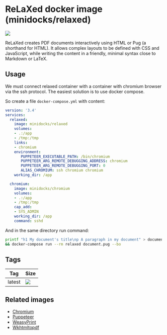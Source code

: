 ReLaXed docker image (minidocks/relaxed)
========================================

![](https://github.com/RelaxedJS/ReLaXed/raw/master/logo-blue.png)

ReLaXed creates PDF documents interactively using HTML or Pug (a shorthand for HTML).
It allows complex layouts to be defined with CSS and JavaScript, while writing
the content in a friendly, minimal syntax close to Markdown or LaTeX.

Usage
-----

We must connect relaxed container with a container with chromium browser via the ssh protocol.
The easiest solution is to use docker compose.

So create a file `docker-compose.yml` with content:
```yaml
version: '3.4'
services:
  relaxed:
    image: minidocks/relaxed
    volumes:
    - .:/app
    - /tmp:/tmp
    links:
    - chromium
    environment:
       PUPPETEER_EXECUTABLE_PATH: /bin/chromium
       PUPPETEER_ARG_REMOTE_DEBUGGING_ADDRESS: chromium
       PUPPETEER_ARG_REMOTE_DEBUGGING_PORT: 0
       ALIAS_CHROMIUM: ssh chromium chromium
    working_dir: /app

  chromium:
    image: minidocks/chromium
    volumes:
    - .:/app
    - /tmp:/tmp
    cap_add:
    - SYS_ADMIN
    working_dir: /app
    command: sshd
```

And in the same directory run command:
```bash
printf "h1 My document's title\np A paragraph in my document" > document.pug \
&& docker-compose run --rm relaxed document.pug --bo
```

Tags
----

 Tag       | Size
 ---       | ----
 latest    | [![](https://images.microbadger.com/badges/image/minidocks/relaxed.svg)](https://microbadger.com/images/minidocks/relaxed)

Related images
--------------

- [Chromium](../chromium)
- [Puppeteer](../puppeteer)
- [WeasyPrint](../weasyprint)
- [Wkhtmltopdf](../wkhtmltopdf)
